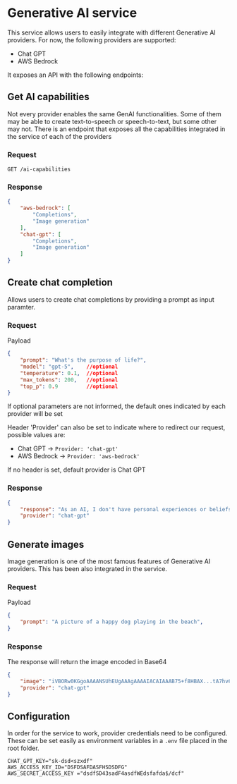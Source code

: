 # Generative AI service

This service allows users to easily integrate with different Generative AI providers. For now, the following providers are supported:
- Chat GPT
- AWS Bedrock

It exposes an API with the following endpoints:

## Get AI capabilities

Not every provider enables the same GenAI functionalities. Some of them may be able to create text-to-speech or speech-to-text, but some other may not.
There is an endpoint that exposes all the capabilities integrated in the service of each of the providers

### Request

```GET /ai-capabilities```

### Response
```json
{
    "aws-bedrock": [
        "Completions",
        "Image generation"
    ],
    "chat-gpt": [
        "Completions",
        "Image generation"
    ]
}
```

## Create chat completion

Allows users to create chat completions by providing a prompt as input paramter. 

### Request

Payload

```json
{
    "prompt": "What's the purpose of life?",
    "model": "gpt-5",    //optional
    "temperature": 0.1,  //optional
    "max_tokens": 200,   //optional
    "top_p": 0.9         //optional
}
```

If optional parameters are not informed, the default ones indicated by each provider will be set

Header 'Provider' can also be set to indicate where to redirect our request, possible values are:
- Chat GPT -> `Provider: 'chat-gpt'`
- AWS Bedrock -> `Provider: 'aws-bedrock'`

If no header is set, default provider is Chat GPT

### Response
```json
{
    "response": "As an AI, I don't have personal experiences or beliefs. However, I can tell you that the purpose of life is a philosophical and existential question that has been debated by scholars, theologians, and thinkers throughout history. Some believe the purpose of life is to seek happiness, knowledge, or spiritual enlightenment. Others believe it's to contribute to the betterment of humanity, to love and be loved, or to express oneself creatively. Ultimately, the purpose of life may be a deeply personal and subjective concept that differs from person to person.",
    "provider": "chat-gpt"
}
```

## Generate images

Image generation is one of the most famous features of Generative AI providers. This has been also integrated in the service.

### Request

Payload

```json
{
    "prompt": "A picture of a happy dog playing in the beach",
}
```

### Response
The response will return the image encoded in Base64
```json
{
    "image": "iVBORw0KGgoAAAANSUhEUgAAAgAAAAIACAIAAAB75+f8HBAX...tA7hv6xkuJwAAAABJRU5ErkJggg==",
    "provider": "chat-gpt"
}
```


## Configuration

In order for the service to work, provider credentials need to be configured. These can be set easily as environment variables in a `.env` file placed in the root folder.

```
CHAT_GPT_KEY="sk-dsd<szxdf"
AWS_ACCESS_KEY_ID="DSFDSAFDASFHSDSDFG"
AWS_SECRET_ACCESS_KEY ="dsdfSD43sadF4asdfWEdsfafda$/dcf"
```
